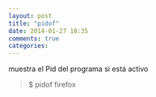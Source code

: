 ```yaml
---
layout: post
title: "pidof"
date: 2014-01-27 18:35
comments: true
categories: 
---
```

muestra el Pid del programa si está activo 

>$ pidof firefox

